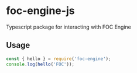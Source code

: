 # foc-engine-js

Typescript package for interacting with FOC Engine

## Usage

```js
const { hello } = require('foc-engine');
console.log(hello('FOC'));
```
